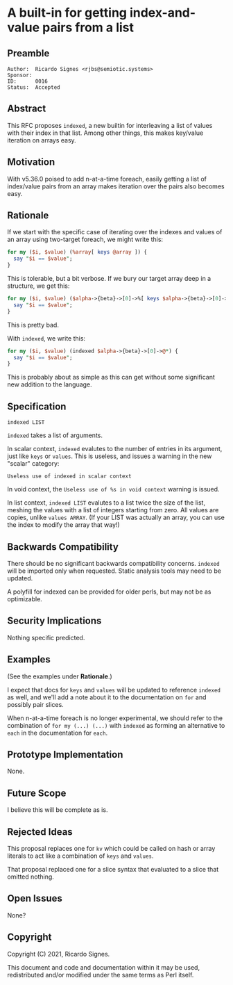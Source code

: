 # A built-in for getting index-and-value pairs from a list

## Preamble

    Author:  Ricardo Signes <rjbs@semiotic.systems>
    Sponsor:
    ID:      0016
    Status:  Accepted

## Abstract

This RFC proposes `indexed`, a new builtin for interleaving a list of values
with their index in that list.  Among other things, this makes key/value
iteration on arrays easy.

## Motivation

With v5.36.0 poised to add n-at-a-time foreach, easily getting a list of
index/value pairs from an array makes iteration over the pairs also becomes
easy.

## Rationale

If we start with the specific case of iterating over the indexes and values of
an array using two-target foreach, we might write this:

```perl
for my ($i, $value) (%array[ keys @array ]) {
  say "$i == $value";
}
```

This is tolerable, but a bit verbose.  If we bury our target array deep in a
structure, we get this:

```perl
for my ($i, $value) ($alpha->{beta}->[0]->%[ keys $alpha->{beta}->[0]->@* ]) {
  say "$i == $value";
}
```

This is pretty bad.

With `indexed`, we write this:

```perl
for my ($i, $value) (indexed $alpha->{beta}->[0]->@*) {
  say "$i == $value";
}
```

This is probably about as simple as this can get without some significant new
addition to the language.

## Specification

    indexed LIST

`indexed` takes a list of arguments.

In scalar context, `indexed` evalutes to the number of entries in its argument,
just like `keys` or `values`.  This is useless, and issues a warning in the new
"scalar" category:

    Useless use of indexed in scalar context

In void context, the `Useless use of %s in void context` warning is issued.

In list context, `indexed LIST` evalutes to a list twice the size of the list,
meshing the values with a list of integers starting from zero.  All values are
copies, unlike `values ARRAY`.  (If your LIST was actually an array, you can
use the index to modify the array that way!)

## Backwards Compatibility

There should be no significant backwards compatibility concerns.  `indexed`
will be imported only when requested.  Static analysis tools may need to be
updated.

A polyfill for indexed can be provided for older perls, but may not be as
optimizable.

## Security Implications

Nothing specific predicted.

## Examples

(See the examples under **Rationale**.)

I expect that docs for `keys` and `values` will be updated to reference
`indexed` as well, and we'll add a note about it to the documentation on `for`
and possibly pair slices.

When n-at-a-time foreach is no longer experimental, we should refer to the
combination of `for my (...) (...)` with `indexed` as forming an alternative to
`each` in the documentation for `each`.

## Prototype Implementation

None.

## Future Scope

I believe this will be complete as is.

## Rejected Ideas

This proposal replaces one for `kv` which could be called on hash or array
literals to act like a combination of `keys` and `values`.

That proposal replaced one for a slice syntax that evaluated to a slice that
omitted nothing.

## Open Issues

None?

## Copyright

Copyright (C) 2021, Ricardo Signes.

This document and code and documentation within it may be used, redistributed
and/or modified under the same terms as Perl itself.
